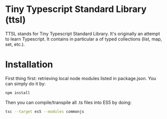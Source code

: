 # Tiny Typescript Standard Library (ttsl)

TTSL stands for Tiny Typescript Standard Library. It's originally an attempt to learn Typescript.
It contains in particular a of typed collections (list, map, set, etc.).

# Installation

First thing first: retrieving local node modules listed in package.json. You can simply do it by:
```bash
npm install
```

Then you can compile/transpile all .ts files into ES5 by doing:
```bash
tsc --target es5 --modules commonjs
```